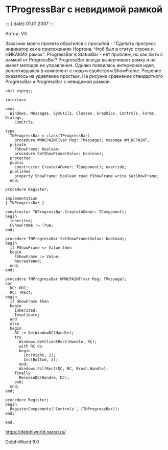 TProgressBar с невидимой рамкой
===============================

::: {.date}
01.01.2007
:::

Автор: VS

Заказчик моего проекта обратился с просьбой - \"Сделать прогресс
индикатор как в приложениях Нортона. Чтоб был в статус строке и НИКАКИХ
рамок\". ProgressBar в StatusBar - нет проблем, но как быть с рамкой от
ProgressBar? ProgressBar всегда вычерчивает рамку и не имеет методов ее
управления. Однако появилась интересная идея, воплотившаяся в компонент
с новым свойством ShowFrame. Решение оказалось на удивление простым. На
рисунке сравнение стандартного ProgressBar и ProgressBar с невидимой
рамкой.

    unit vsprgs;
     
    interface
     
    uses
      Windows, Messages, SysUtils, Classes, Graphics, Controls, Forms, Dialogs,
        ComCtrls;
     
    type
      TNProgressBar = class(TProgressBar)
        procedure WMNCPAINT(var Msg: TMessage); message WM_NCPAINT;
      private
        FShowFrame: boolean;
        procedure SetShowFrame(Value: boolean);
      protected
      public
        constructor Create(AOwner: TComponent); override;
      published
        property ShowFrame: boolean read FShowFrame write SetShowFrame;
      end;
     
    procedure Register;
     
    implementation
    { TNProgressBar }
     
    constructor TNProgressBar.Create(AOwner: TComponent);
    begin
      inherited;
      FShowFrame := True;
    end;
     
    procedure TNProgressBar.SetShowFrame(Value: boolean);
    begin
      if FShowFrame <> Value then
      begin
        FShowFrame := Value;
        RecreateWnd;
      end;
    end;
     
    procedure TNProgressBar.WMNCPAINT(var Msg: TMessage);
    var
      DC: HDC;
      RC: TRect;
    begin
      if ShowFrame then
      begin
        inherited;
        Invalidate;
      end
      else
      begin
        DC := GetWindowDC(Handle);
        try
          Windows.GetClientRect(Handle, RC);
          with RC do
          begin
            Inc(Right, 2);
            Inc(Bottom, 2);
          end;
          Windows.FillRect(DC, RC, Brush.Handle);
        finally
          ReleaseDC(Handle, DC);
        end;
      end;
    end;
     
    procedure Register;
    begin
      RegisterComponents('Controls', [TNProgressBar]);
    end;
     
    end.

<https://delphiworld.narod.ru/>

DelphiWorld 6.0
